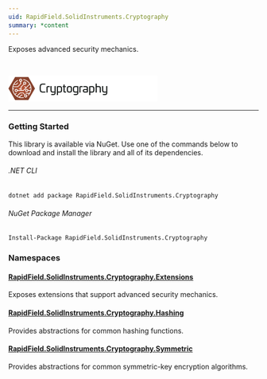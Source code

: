 ```yaml
---
uid: RapidField.SolidInstruments.Cryptography
summary: *content
---
```


<!--
Copyright (c) RapidField LLC. Licensed under the MIT License. See LICENSE.txt in the project root for license information.
-->

Exposes advanced security mechanics.

<br />

![Cryptography label](../images/Label.Cryptography.300w.png)
- - -

### Getting Started

This library is available via NuGet. Use one of the commands below to download and install the library and all of its dependencies.

###### .NET CLI

```shell
dotnet add package RapidField.SolidInstruments.Cryptography
```

###### NuGet Package Manager

```shell
Install-Package RapidField.SolidInstruments.Cryptography
```

### Namespaces

#### [RapidField.SolidInstruments.Cryptography.Extensions](RapidField.SolidInstruments.Cryptography.Extensions.html)

<section>
Exposes extensions that support advanced security mechanics.
</section>

#### [RapidField.SolidInstruments.Cryptography.Hashing](RapidField.SolidInstruments.Cryptography.Hashing.html)

<section>
Provides abstractions for common hashing functions.
</section>

#### [RapidField.SolidInstruments.Cryptography.Symmetric](RapidField.SolidInstruments.Cryptography.Symmetric.html)

<section>
Provides abstractions for common symmetric-key encryption algorithms.
</section>